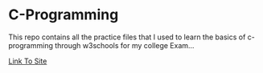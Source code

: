# C-Programming

This repo contains all the practice files that I used to learn the basics of c-programming through w3schools for my college Exam...

[Link To Site](https://www.w3schools.com/c/)
